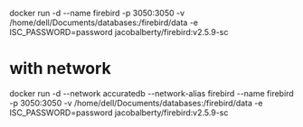 docker run -d --name firebird -p 3050:3050 -v /home/dell/Documents/databases:/firebird/data -e ISC_PASSWORD=password jacobalberty/firebird:v2.5.9-sc

# with network
docker run -d --network accuratedb --network-alias firebird --name firebird -p 3050:3050 -v /home/dell/Documents/databases:/firebird/data -e ISC_PASSWORD=password jacobalberty/firebird:v2.5.9-sc